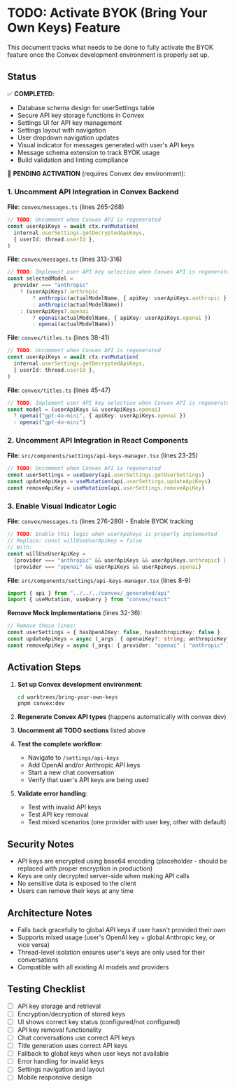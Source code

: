 # TODO: Activate BYOK (Bring Your Own Keys) Feature

This document tracks what needs to be done to fully activate the BYOK feature once the Convex development environment is properly set up.

## Status

✅ **COMPLETED**:
- Database schema design for userSettings table
- Secure API key storage functions in Convex
- Settings UI for API key management
- Settings layout with navigation
- User dropdown navigation updates
- Visual indicator for messages generated with user's API keys
- Message schema extension to track BYOK usage
- Build validation and linting compliance

🔄 **PENDING ACTIVATION** (requires Convex dev environment):

### 1. Uncomment API Integration in Convex Backend

**File**: `convex/messages.ts` (lines 265-268)
```typescript
// TODO: Uncomment when Convex API is regenerated
const userApiKeys = await ctx.runMutation(
  internal.userSettings.getDecryptedApiKeys,
  { userId: thread.userId },
)
```

**File**: `convex/messages.ts` (lines 313-316)
```typescript
// TODO: Implement user API key selection when Convex API is regenerated
const selectedModel =
  provider === "anthropic"
    ? (userApiKeys?.anthropic 
        ? anthropic(actualModelName, { apiKey: userApiKeys.anthropic })
        : anthropic(actualModelName))
    : (userApiKeys?.openai
        ? openai(actualModelName, { apiKey: userApiKeys.openai })
        : openai(actualModelName))
```

**File**: `convex/titles.ts` (lines 38-41)
```typescript
// TODO: Uncomment when Convex API is regenerated
const userApiKeys = await ctx.runMutation(
  internal.userSettings.getDecryptedApiKeys,
  { userId: thread.userId },
)
```

**File**: `convex/titles.ts` (lines 45-47)
```typescript
// TODO: Implement user API key selection when Convex API is regenerated
const model = (userApiKeys && userApiKeys.openai)
  ? openai("gpt-4o-mini", { apiKey: userApiKeys.openai })
  : openai("gpt-4o-mini")
```

### 2. Uncomment API Integration in React Components

**File**: `src/components/settings/api-keys-manager.tsx` (lines 23-25)
```typescript
// TODO: Uncomment when Convex API is regenerated
const userSettings = useQuery(api.userSettings.getUserSettings)
const updateApiKeys = useMutation(api.userSettings.updateApiKeys)
const removeApiKey = useMutation(api.userSettings.removeApiKey)
```

### 3. Enable Visual Indicator Logic

**File**: `convex/messages.ts` (lines 276-280) - Enable BYOK tracking
```typescript
// TODO: Enable this logic when userApiKeys is properly implemented
// Replace: const willUseUserApiKey = false
// With:
const willUseUserApiKey = 
  (provider === "anthropic" && userApiKeys && userApiKeys.anthropic) ||
  (provider === "openai" && userApiKeys && userApiKeys.openai)
```

**File**: `src/components/settings/api-keys-manager.tsx` (lines 8-9)
```typescript
import { api } from "../../../convex/_generated/api"
import { useMutation, useQuery } from "convex/react"
```

**Remove Mock Implementations** (lines 32-36):
```typescript
// Remove these lines:
const userSettings = { hasOpenAIKey: false, hasAnthropicKey: false }
const updateApiKeys = async (_args: { openaiKey?: string; anthropicKey?: string }) => {}
const removeApiKey = async (_args: { provider: "openai" | "anthropic" }) => {}
```

## Activation Steps

1. **Set up Convex development environment**:
   ```bash
   cd worktrees/bring-your-own-keys
   pnpm convex:dev
   ```

2. **Regenerate Convex API types** (happens automatically with convex dev)

3. **Uncomment all TODO sections** listed above

4. **Test the complete workflow**:
   - Navigate to `/settings/api-keys`
   - Add OpenAI and/or Anthropic API keys
   - Start a new chat conversation
   - Verify that user's API keys are being used

5. **Validate error handling**:
   - Test with invalid API keys
   - Test API key removal
   - Test mixed scenarios (one provider with user key, other with default)

## Security Notes

- API keys are encrypted using base64 encoding (placeholder - should be replaced with proper encryption in production)
- Keys are only decrypted server-side when making API calls
- No sensitive data is exposed to the client
- Users can remove their keys at any time

## Architecture Notes

- Falls back gracefully to global API keys if user hasn't provided their own
- Supports mixed usage (user's OpenAI key + global Anthropic key, or vice versa)
- Thread-level isolation ensures user's keys are only used for their conversations
- Compatible with all existing AI models and providers

## Testing Checklist

- [ ] API key storage and retrieval
- [ ] Encryption/decryption of stored keys
- [ ] UI shows correct key status (configured/not configured)
- [ ] API key removal functionality
- [ ] Chat conversations use correct API keys
- [ ] Title generation uses correct API keys
- [ ] Fallback to global keys when user keys not available
- [ ] Error handling for invalid keys
- [ ] Settings navigation and layout
- [ ] Mobile responsive design